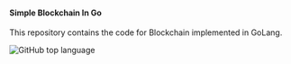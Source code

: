 #### Simple Blockchain In Go

This repository contains the code for Blockchain implemented in GoLang.

![GitHub top language](https://img.shields.io/github/languages/top/iSumitBanik/simple-Go-Blockchain?style=flat-square)